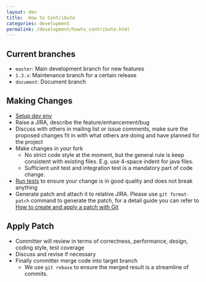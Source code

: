 ```yaml
---
layout: dev
title:  How to Contribute
categories: development
permalink: /development/howto_contribute.html
---
```


## Current branches
* `master`: Main development branch for new features
* `1.3.x`: Maintenance branch for a certain release
* `document`: Document branch

## Making Changes
* [Setup dev env](/development/dev_env.html)
* Raise a JIRA, describe the feature/enhancement/bug
* Discuss with others in mailing list or issue comments, make sure the proposed changes fit in with what others are doing and have planned for the project
* Make changes in your fork
	* No strict code style at the moment, but the general rule is keep consistent with existing files. E.g. use 4-space indent for java files.
	* Sufficient unit test and integration test is a mandatory part of code change.
* [Run tests](/development/howto_test.html) to ensure your change is in good quality and does not break anything
* Generate patch and attach it to relative JIRA. Please use `git format-patch` command to generate the patch, for a detail guide you can refer to [How to create and apply a patch with Git](https://ariejan.net/2009/10/26/how-to-create-and-apply-a-patch-with-git/)


## Apply Patch
* Committer will review in terms of correctness, performance, design, coding style, test coverage
* Discuss and revise if necessary
* Finally committer merge code into target branch
	* We use `git rebase` to ensure the merged result is a streamline of commits.
